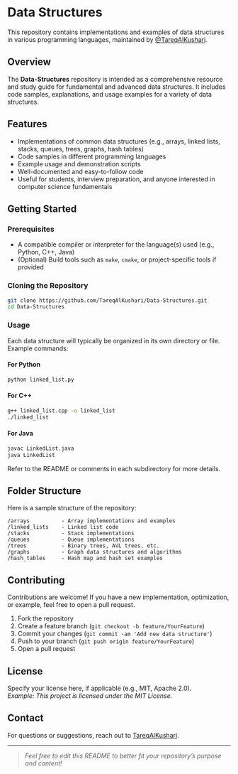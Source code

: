 # Data Structures

This repository contains implementations and examples of data structures in various programming languages, maintained by [@TareqAlKushari](https://github.com/TareqAlKushari).

## Overview

The **Data-Structures** repository is intended as a comprehensive resource and study guide for fundamental and advanced data structures. It includes code samples, explanations, and usage examples for a variety of data structures.

## Features

- Implementations of common data structures (e.g., arrays, linked lists, stacks, queues, trees, graphs, hash tables)
- Code samples in different programming languages
- Example usage and demonstration scripts
- Well-documented and easy-to-follow code
- Useful for students, interview preparation, and anyone interested in computer science fundamentals

## Getting Started

### Prerequisites

- A compatible compiler or interpreter for the language(s) used (e.g., Python, C++, Java)
- (Optional) Build tools such as `make`, `cmake`, or project-specific tools if provided

### Cloning the Repository

```bash
git clone https://github.com/TareqAlKushari/Data-Structures.git
cd Data-Structures
```

### Usage

Each data structure will typically be organized in its own directory or file. Example commands:

#### For Python

```bash
python linked_list.py
```

#### For C++

```bash
g++ linked_list.cpp -o linked_list
./linked_list
```

#### For Java

```bash
javac LinkedList.java
java LinkedList
```

Refer to the README or comments in each subdirectory for more details.

## Folder Structure

Here is a sample structure of the repository:

```
/arrays          - Array implementations and examples
/linked_lists    - Linked list code
/stacks          - Stack implementations
/queues          - Queue implementations
/trees           - Binary trees, AVL trees, etc.
/graphs          - Graph data structures and algorithms
/hash_tables     - Hash map and hash set examples
```

## Contributing

Contributions are welcome! If you have a new implementation, optimization, or example, feel free to open a pull request.

1. Fork the repository
2. Create a feature branch (`git checkout -b feature/YourFeature`)
3. Commit your changes (`git commit -am 'Add new data structure'`)
4. Push to your branch (`git push origin feature/YourFeature`)
5. Open a pull request

## License

Specify your license here, if applicable (e.g., MIT, Apache 2.0).  
_Example: This project is licensed under the MIT License._

## Contact

For questions or suggestions, reach out to [TareqAlKushari](https://github.com/TareqAlKushari).

---

> _Feel free to edit this README to better fit your repository’s purpose and content!_
